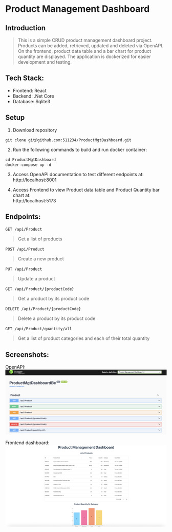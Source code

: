# Product Management Dashboard

## Introduction
> This is a simple CRUD product management dashboard project. Products can be added, retrieved, updated and deleted via OpenAPI. On the frontend, product data table and a bar chart for product quantity are displayed. The application is dockerized for easier development and testing. 

## Tech Stack:
- Frontend: React
- Backend: .Net Core
- Database: Sqlite3

## Setup

1. Download repository
```
git clone git@github.com:511234/ProductMgtDashboard.git
```

2. Run the following commands to build and run docker container:
```
cd ProductMgtDashboard
docker-compose up -d
```

3. Access OpenAPI documentation to test different endpoints at:  
http://localhost:8001

4. Access Frontend to view Product data table and Product Quantity bar chart at:  
http://localhost:5173

## Endpoints:
`GET /api/Product`
> Get a list of products

`POST /api/Product`
> Create a new product

`PUT /api/Product`
> Update a product

`GET /api/Product/{productCode}`
> Get a product by its product code

`DELETE /api/Product/{productCode}`
> Delete a product by its product code

`GET /api/Product/quantity/all`
> Get a list of product categories and each of their total quantity

## Screenshots:
OpenAPI:
![OpenAPI screenshot](Screenshots/Screenshot-openapi.png)


Frontend dashboard:
![frontend screenshot](Screenshots/Screenshot-fe.png)